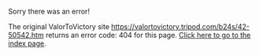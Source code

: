 

Sorry there was an error!

The original ValorToVictory site https://valortovictory.tripod.com/b24s/42-50542.htm returns an error code: 404 for this page. [Click here to go to the index page](../index.md).